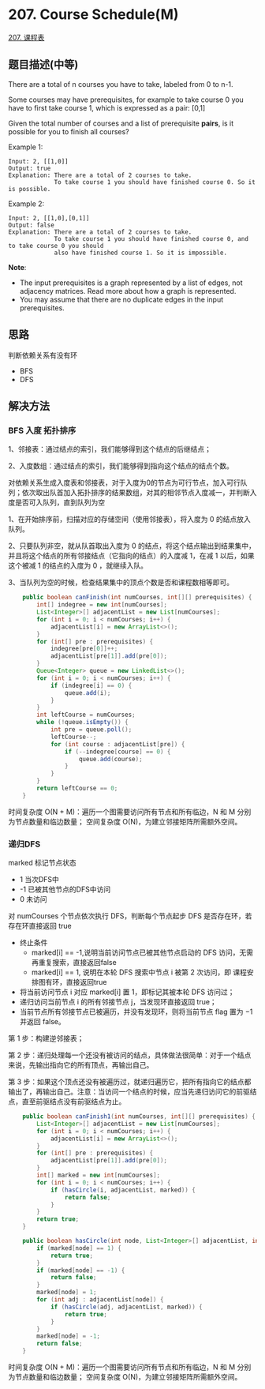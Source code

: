 # 207. Course Schedule(M)

[207. 课程表](https://leetcode-cn.com/problems/course-schedule/)

## 题目描述(中等)

There are a total of n courses you have to take, labeled from 0 to n-1.

Some courses may have prerequisites, for example to take course 0 you have to first take course 1, which is expressed as a pair: [0,1]

Given the total number of courses and a list of prerequisite **pairs**, is it possible for you to finish all courses?

Example 1:
```
Input: 2, [[1,0]] 
Output: true
Explanation: There are a total of 2 courses to take. 
             To take course 1 you should have finished course 0. So it is possible.
```

Example 2:
```
Input: 2, [[1,0],[0,1]]
Output: false
Explanation: There are a total of 2 courses to take. 
             To take course 1 you should have finished course 0, and to take course 0 you should
             also have finished course 1. So it is impossible.
```

**Note**:

- The input prerequisites is a graph represented by a list of edges, not adjacency matrices. Read more about how a graph is represented.
- You may assume that there are no duplicate edges in the input prerequisites.


## 思路

判断依赖关系有没有环

- BFS
- DFS

## 解决方法

### BFS 入度 拓扑排序

1、邻接表：通过结点的索引，我们能够得到这个结点的后继结点；

2、入度数组：通过结点的索引，我们能够得到指向这个结点的结点个数。

对依赖关系生成入度表和邻接表，对于入度为0的节点为可行节点，加入可行队列；依次取出队首加入拓扑排序的结果数组，对其的相邻节点入度减一，并判断入度是否可入队列，直到队列为空

1、在开始排序前，扫描对应的存储空间（使用邻接表），将入度为 0 的结点放入队列。

2、只要队列非空，就从队首取出入度为 0 的结点，将这个结点输出到结果集中，并且将这个结点的所有邻接结点（它指向的结点）的入度减 1，在减 1 以后，如果这个被减 1 的结点的入度为 0 ，就继续入队。

3、当队列为空的时候，检查结果集中的顶点个数是否和课程数相等即可。




```java
    public boolean canFinish(int numCourses, int[][] prerequisites) {
        int[] indegree = new int[numCourses];
        List<Integer>[] adjacentList = new List[numCourses];
        for (int i = 0; i < numCourses; i++) {
            adjacentList[i] = new ArrayList<>();
        }
        for (int[] pre : prerequisites) {
            indegree[pre[0]]++;
            adjacentList[pre[1]].add(pre[0]);
        }
        Queue<Integer> queue = new LinkedList<>();
        for (int i = 0; i < numCourses; i++) {
            if (indegree[i] == 0) {
                queue.add(i);
            }
        }
        int leftCourse = numCourses;
        while (!queue.isEmpty()) {
            int pre = queue.poll();
            leftCourse--;
            for (int course : adjacentList[pre]) {
                if (--indegree[course] == 0) {
                    queue.add(course);
                }
            }
        }
        return leftCourse == 0;
    }

```
时间复杂度 O(N + M)：遍历一个图需要访问所有节点和所有临边，N 和 M 分别为节点数量和临边数量；
空间复杂度 O(N)，为建立邻接矩阵所需额外空间。

### 递归DFS

marked 标记节点状态
- 1 当次DFS中
- -1 已被其他节点的DFS中访问
- 0 未访问

对 numCourses 个节点依次执行 DFS，判断每个节点起步 DFS 是否存在环，若存在环直接返回 true
- 终止条件
    - marked[i] == -1,说明当前访问节点已被其他节点启动的 DFS 访问，无需再重复搜索，直接返回false
    - marked[i] == 1, 说明在本轮 DFS 搜索中节点 i 被第 2 次访问，即 课程安排图有环，直接返回true
- 将当前访问节点 i 对应 marked[i] 置 1，即标记其被本轮 DFS 访问过；
- 递归访问当前节点 i 的所有邻接节点 j，当发现环直接返回 true；
- 当前节点所有邻接节点已被遍历，并没有发现环，则将当前节点 flag 置为 −1 并返回 false。


第 1 步：构建逆邻接表；

第 2 步：递归处理每一个还没有被访问的结点，具体做法很简单：对于一个结点来说，先输出指向它的所有顶点，再输出自己。

第 3 步：如果这个顶点还没有被遍历过，就递归遍历它，把所有指向它的结点都输出了，再输出自己。注意：当访问一个结点的时候，应当先递归访问它的前驱结点，直至前驱结点没有前驱结点为止。



```java
    public boolean canFinish1(int numCourses, int[][] prerequisites) {
        List<Integer>[] adjacentList = new List[numCourses];
        for (int i = 0; i < numCourses; i++) {
            adjacentList[i] = new ArrayList<>();
        }
        for (int[] pre : prerequisites) {
            adjacentList[pre[1]].add(pre[0]);
        }
        int[] marked = new int[numCourses];
        for (int i = 0; i < numCourses; i++) {
            if (hasCircle(i, adjacentList, marked)) {
                return false;
            }
        }
        return true;
    }

    public boolean hasCircle(int node, List<Integer>[] adjacentList, int[] marked) {
        if (marked[node] == 1) {
            return true;
        }
        if (marked[node] == -1) {
            return false;
        }
        marked[node] = 1;
        for (int adj : adjacentList[node]) {
            if (hasCircle(adj, adjacentList, marked)) {
                return true;
            }
        }
        marked[node] = -1;
        return false;
    }
```

时间复杂度 O(N + M)：遍历一个图需要访问所有节点和所有临边，N 和 M 分别为节点数量和临边数量；
空间复杂度 O(N)，为建立邻接矩阵所需额外空间。

